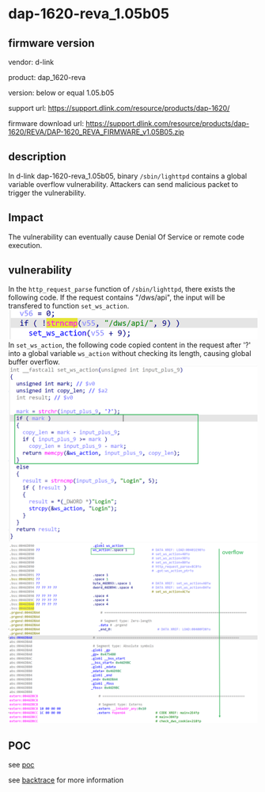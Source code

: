 # dap-1620-reva_1.05b05
## firmware version
vendor: d-link

product: dap_1620-reva

version: below or equal 1.05.b05

support url: https://support.dlink.com/resource/products/dap-1620/

firmware download url: https://support.dlink.com/resource/products/dap-1620/REVA/DAP-1620_REVA_FIRMWARE_v1.05B05.zip

## description
In d-link dap-1620-reva_1.05b05, binary `/sbin/lighttpd` contains a global variable overflow vulnerability. Attackers can send malicious packet to trigger the vulnerability.

## Impact
The vulnerability can eventually cause Denial Of Service or remote code execution.

## vulnerability
In the `http_request_parse` function of `/sbin/lighttpd`, there exists the following code. If the request contains "/dws/api", the input will be transfered to function `set_ws_action`.
![set_ws_action](image.png)
In `set_ws_action`, the following code copied content in the request after '?' into a global variable `ws_action` without checking its length, causing global buffer overflow. 
![overflow](image-1.png)
![alt text](image-3.png)

## POC
see [poc](./poc)

see [backtrace](./backtrace) for more information
